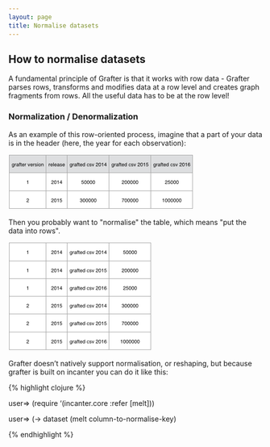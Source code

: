 ```yaml
---
layout: page
title: Normalise datasets
---
```


## How to normalise datasets

A fundamental principle of Grafter is that it works with row data - 
Grafter parses rows, transforms and modifies data at a row level and creates graph fragments from rows. All the useful data has to be at the row level!

### Normalization / Denormalization

As an example of this row-oriented process, imagine that a part of your data is in the header (here, the year for each observation):

![normalization](/assets/902_philo_1.png)

Then you probably want to "normalise" the table, which means "put the data into rows".

![normalization](/assets/902_philo_2.png)

Grafter doesn’t natively support normalisation, or reshaping, but because grafter is built on incanter you can do it like this:


{% highlight clojure %}

user=> (require ‘(incanter.core :refer [melt]))

user=> (-> dataset
          (melt column-to-normalise-key)

{% endhighlight %}
